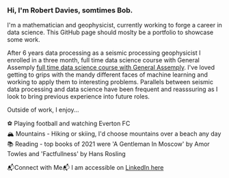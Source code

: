 ### Hi, I'm Robert Davies, somtimes Bob. 

I'm a mathematician and geophysicist, currently working to forge a career in data science. This GitHub page should moslty be a portfolio to showcase some work.

After 6 years data processing as a seismic processing geophysicist I enrolled in a three month, full time data science course with General Assemply [full time data science course with General Assemply](https://generalassemb.ly/education/data-science-immersive/london?ga_campaign=immersive-remote&ga_variation=dsi-tile). I've loved getting to grips with the mandy different faces of machine learning and working to apply them to interesting problems. Parallels between seismic data processing and data science have been frequent and reasssuring as I look to bring previous experience into future roles. 

Outside of work, I enjoy...

⚽ Playing football and watching Everton FC <br>
🏔️ Mountains - Hiking or skiing, I'd choose mountains over a beach any day <br>
📚 Reading - top books of 2021 were 'A Gentleman In Moscow' by Amor Towles and 'Factfullness' by Hans Rosling <br>

📬Connect with Me📬
I am accessible on [LinkedIn here](https://www.linkedin.com/in/rgdavies92/)

